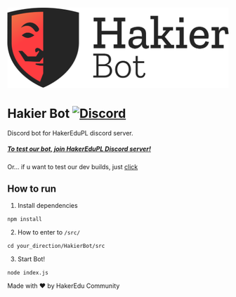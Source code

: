 ![HakierBot](https://raw.githubusercontent.com/HakerEduCommunity/design-assets/master/assets/github-thumbnail.png)
# Hakier Bot [![Discord](https://discordapp.com/api/guilds/302874462313906179/embed.png)](https://discord.gg/8rtAfsV)
Discord bot for HakerEduPL discord server.
##### [To test our bot, join HakerEduPL Discord server! ](https://discord.gg/8rtAfsV)
Or... if u want to test our dev builds, just [click](https://discord.gg/c6PqMP7)

## How to run
1. Install dependencies
```
npm install
```
2. How to enter to `/src/`
```
cd your_direction/HakierBot/src
```
3. Start Bot!
```
node index.js
```

Made with :heart: by HakerEdu Community
